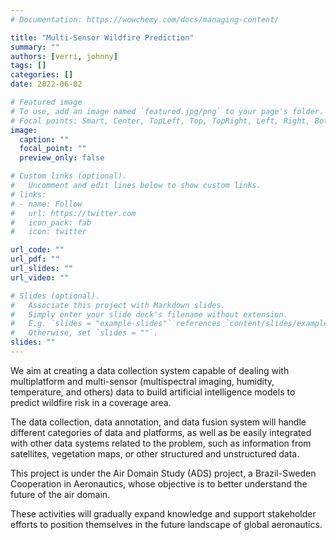 ```yaml
---
# Documentation: https://wowchemy.com/docs/managing-content/

title: "Multi-Sensor Wildfire Prediction"
summary: ""
authors: [verri, johnny]
tags: []
categories: []
date: 2022-06-02

# Featured image
# To use, add an image named `featured.jpg/png` to your page's folder.
# Focal points: Smart, Center, TopLeft, Top, TopRight, Left, Right, BottomLeft, Bottom, BottomRight.
image:
  caption: ""
  focal_point: ""
  preview_only: false

# Custom links (optional).
#   Uncomment and edit lines below to show custom links.
# links:
# - name: Follow
#   url: https://twitter.com
#   icon_pack: fab
#   icon: twitter

url_code: ""
url_pdf: ""
url_slides: ""
url_video: ""

# Slides (optional).
#   Associate this project with Markdown slides.
#   Simply enter your slide deck's filename without extension.
#   E.g. `slides = "example-slides"` references `content/slides/example-slides.md`.
#   Otherwise, set `slides = ""`.
slides: ""
---
```


We aim at creating a data collection system capable of dealing with
multiplatform and multi-sensor (multispectral imaging, humidity, temperature,
and others) data to build artificial intelligence models to predict wildfire
risk in a coverage area.

The data collection, data annotation, and data fusion system will handle
different categories of data and platforms, as well as be easily integrated
with other data systems related to the problem, such as information from
satellites, vegetation maps, or other structured and unstructured data.

This project is under the Air Domain Study (ADS) project, a Brazil-Sweden
Cooperation in Aeronautics, whose objective is to better understand the future
of the air domain.

These activities will gradually expand knowledge and support stakeholder
efforts to position themselves in the future landscape of global aeronautics.
